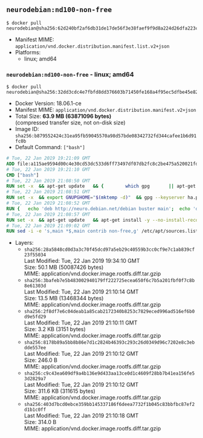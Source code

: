 ## `neurodebian:nd100-non-free`

```console
$ docker pull neurodebian@sha256:62d240bf2af6db31de17de56f3e38faef9f9d8a224d26dfa223c357a6b8e3569
```

-	Manifest MIME: `application/vnd.docker.distribution.manifest.list.v2+json`
-	Platforms:
	-	linux; amd64

### `neurodebian:nd100-non-free` - linux; amd64

```console
$ docker pull neurodebian@sha256:32dd3cdc4e7fbfd8dd376603b71450fe168a4f95ec5dfbe45e82eae583fa8e8b
```

-	Docker Version: 18.06.1-ce
-	Manifest MIME: `application/vnd.docker.distribution.manifest.v2+json`
-	Total Size: **63.9 MB (63871096 bytes)**  
	(compressed transfer size, not on-disk size)
-	Image ID: `sha256:b879552424c31ea95fb59045570a98d57bde08342732fd344cafee1b6d91fc0b`
-	Default Command: `["bash"]`

```dockerfile
# Tue, 22 Jan 2019 19:21:09 GMT
ADD file:a115ae9594d00c4e30cd53dc533d6ff73497df07db2fc8c2be475a520021fdbe in / 
# Tue, 22 Jan 2019 19:21:10 GMT
CMD ["bash"]
# Tue, 22 Jan 2019 21:08:50 GMT
RUN set -x 	&& apt-get update 	&& { 		which gpg 		|| apt-get install -y --no-install-recommends gnupg 	; } 	&& { 		gpg --version | grep -q '^gpg (GnuPG) 1\.' 		|| apt-get install -y --no-install-recommends dirmngr 	; } 	&& rm -rf /var/lib/apt/lists/*
# Tue, 22 Jan 2019 21:08:51 GMT
RUN set -x 	&& export GNUPGHOME="$(mktemp -d)" 	&& gpg --keyserver ha.pool.sks-keyservers.net --recv-keys DD95CC430502E37EF840ACEEA5D32F012649A5A9 	&& gpg --export DD95CC430502E37EF840ACEEA5D32F012649A5A9 > /etc/apt/trusted.gpg.d/neurodebian.gpg 	&& rm -rf "$GNUPGHOME" 	&& apt-key list | grep neurodebian
# Tue, 22 Jan 2019 21:08:52 GMT
RUN { 	echo 'deb http://neuro.debian.net/debian buster main'; 	echo 'deb http://neuro.debian.net/debian data main'; 	echo '#deb-src http://neuro.debian.net/debian-devel buster main'; } > /etc/apt/sources.list.d/neurodebian.sources.list
# Tue, 22 Jan 2019 21:08:57 GMT
RUN set -x 	&& apt-get update 	&& apt-get install -y --no-install-recommends neurodebian-freeze eatmydata 	&& ln -s /usr/bin/eatmydata /usr/local/bin/apt-get 	&& rm -rf /var/lib/apt/lists/*
# Tue, 22 Jan 2019 21:09:02 GMT
RUN sed -i -e 's,main *$,main contrib non-free,g' /etc/apt/sources.list.d/neurodebian.sources.list /etc/apt/sources.list
```

-	Layers:
	-	`sha256:28a5848cd0d3a3c70f45dcd97a5eb29c40559b3cc0cf9e7c1ab839cf23f55034`  
		Last Modified: Tue, 22 Jan 2019 19:34:10 GMT  
		Size: 50.1 MB (50087426 bytes)  
		MIME: application/vnd.docker.image.rootfs.diff.tar.gzip
	-	`sha256:3bafeb7e5b483002940179ff222725ecea650f6c7b5a201fbf0f7c8b8e61303d`  
		Last Modified: Tue, 22 Jan 2019 21:10:14 GMT  
		Size: 13.5 MB (13468344 bytes)  
		MIME: application/vnd.docker.image.rootfs.diff.tar.gzip
	-	`sha256:2f8df7e6c04deab1a85cab2172340b8253c7829eced996ad516ef6b0d9e5fd29`  
		Last Modified: Tue, 22 Jan 2019 21:10:11 GMT  
		Size: 3.2 KB (3151 bytes)  
		MIME: application/vnd.docker.image.rootfs.diff.tar.gzip
	-	`sha256:8178b89a5bb8b86e7d1c2824b46393c293c26d0349d96c7202e8c3ebdde557ee`  
		Last Modified: Tue, 22 Jan 2019 21:10:12 GMT  
		Size: 246.0 B  
		MIME: application/vnd.docker.image.rootfs.diff.tar.gzip
	-	`sha256:c9c43ea609df9a4b136e9d433aa13ce0d1c4609f28bb7b41ea156fe53d2829a7`  
		Last Modified: Tue, 22 Jan 2019 21:10:12 GMT  
		Size: 311.6 KB (311615 bytes)  
		MIME: application/vnd.docker.image.rootfs.diff.tar.gzip
	-	`sha256:403d7bcd0ebce359bb145337186f6deea7732f1b045c83bbfbc87ef2d1b1c0ff`  
		Last Modified: Tue, 22 Jan 2019 21:10:18 GMT  
		Size: 314.0 B  
		MIME: application/vnd.docker.image.rootfs.diff.tar.gzip
